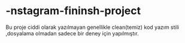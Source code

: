 # -nstagram-fininsh-project
Bu proje ciddi olarak yazılmayan genellikle clean(temiz) kod yazım stili ,dosyalama olmadan sadece bir deney için yapılmıştır.
